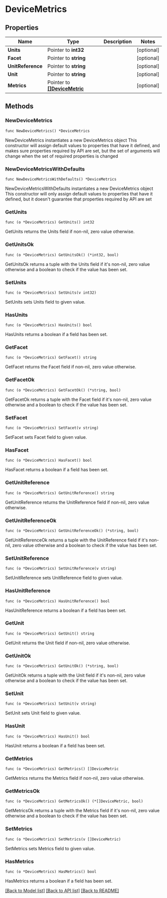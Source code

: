 # DeviceMetrics

## Properties

Name | Type | Description | Notes
------------ | ------------- | ------------- | -------------
**Units** | Pointer to **int32** |  | [optional] 
**Facet** | Pointer to **string** |  | [optional] 
**UnitReference** | Pointer to **string** |  | [optional] 
**Unit** | Pointer to **string** |  | [optional] 
**Metrics** | Pointer to [**[]DeviceMetric**](DeviceMetric.md) |  | [optional] 

## Methods

### NewDeviceMetrics

`func NewDeviceMetrics() *DeviceMetrics`

NewDeviceMetrics instantiates a new DeviceMetrics object
This constructor will assign default values to properties that have it defined,
and makes sure properties required by API are set, but the set of arguments
will change when the set of required properties is changed

### NewDeviceMetricsWithDefaults

`func NewDeviceMetricsWithDefaults() *DeviceMetrics`

NewDeviceMetricsWithDefaults instantiates a new DeviceMetrics object
This constructor will only assign default values to properties that have it defined,
but it doesn't guarantee that properties required by API are set

### GetUnits

`func (o *DeviceMetrics) GetUnits() int32`

GetUnits returns the Units field if non-nil, zero value otherwise.

### GetUnitsOk

`func (o *DeviceMetrics) GetUnitsOk() (*int32, bool)`

GetUnitsOk returns a tuple with the Units field if it's non-nil, zero value otherwise
and a boolean to check if the value has been set.

### SetUnits

`func (o *DeviceMetrics) SetUnits(v int32)`

SetUnits sets Units field to given value.

### HasUnits

`func (o *DeviceMetrics) HasUnits() bool`

HasUnits returns a boolean if a field has been set.

### GetFacet

`func (o *DeviceMetrics) GetFacet() string`

GetFacet returns the Facet field if non-nil, zero value otherwise.

### GetFacetOk

`func (o *DeviceMetrics) GetFacetOk() (*string, bool)`

GetFacetOk returns a tuple with the Facet field if it's non-nil, zero value otherwise
and a boolean to check if the value has been set.

### SetFacet

`func (o *DeviceMetrics) SetFacet(v string)`

SetFacet sets Facet field to given value.

### HasFacet

`func (o *DeviceMetrics) HasFacet() bool`

HasFacet returns a boolean if a field has been set.

### GetUnitReference

`func (o *DeviceMetrics) GetUnitReference() string`

GetUnitReference returns the UnitReference field if non-nil, zero value otherwise.

### GetUnitReferenceOk

`func (o *DeviceMetrics) GetUnitReferenceOk() (*string, bool)`

GetUnitReferenceOk returns a tuple with the UnitReference field if it's non-nil, zero value otherwise
and a boolean to check if the value has been set.

### SetUnitReference

`func (o *DeviceMetrics) SetUnitReference(v string)`

SetUnitReference sets UnitReference field to given value.

### HasUnitReference

`func (o *DeviceMetrics) HasUnitReference() bool`

HasUnitReference returns a boolean if a field has been set.

### GetUnit

`func (o *DeviceMetrics) GetUnit() string`

GetUnit returns the Unit field if non-nil, zero value otherwise.

### GetUnitOk

`func (o *DeviceMetrics) GetUnitOk() (*string, bool)`

GetUnitOk returns a tuple with the Unit field if it's non-nil, zero value otherwise
and a boolean to check if the value has been set.

### SetUnit

`func (o *DeviceMetrics) SetUnit(v string)`

SetUnit sets Unit field to given value.

### HasUnit

`func (o *DeviceMetrics) HasUnit() bool`

HasUnit returns a boolean if a field has been set.

### GetMetrics

`func (o *DeviceMetrics) GetMetrics() []DeviceMetric`

GetMetrics returns the Metrics field if non-nil, zero value otherwise.

### GetMetricsOk

`func (o *DeviceMetrics) GetMetricsOk() (*[]DeviceMetric, bool)`

GetMetricsOk returns a tuple with the Metrics field if it's non-nil, zero value otherwise
and a boolean to check if the value has been set.

### SetMetrics

`func (o *DeviceMetrics) SetMetrics(v []DeviceMetric)`

SetMetrics sets Metrics field to given value.

### HasMetrics

`func (o *DeviceMetrics) HasMetrics() bool`

HasMetrics returns a boolean if a field has been set.


[[Back to Model list]](../README.md#documentation-for-models) [[Back to API list]](../README.md#documentation-for-api-endpoints) [[Back to README]](../README.md)


